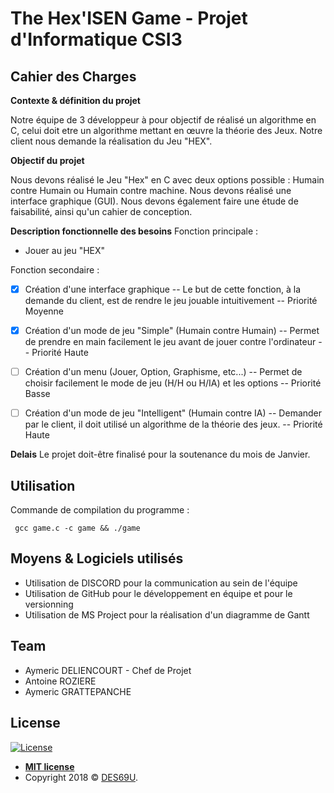 
# The Hex'ISEN Game - Projet d'Informatique CSI3

## Cahier des Charges

 **Contexte & définition du projet**
 
 Notre équipe de 3 développeur à pour objectif de réalisé un algorithme en C, celui doit etre un algorithme mettant en œuvre la théorie des Jeux. Notre client nous demande la réalisation du Jeu "HEX".

**Objectif du projet**

Nous devons réalisé le Jeu "Hex" en C avec deux options possible : Humain contre Humain ou Humain contre machine. Nous devons réalisé une interface graphique (GUI).
Nous devons également faire une étude de faisabilité, ainsi qu'un cahier de conception.

**Description fonctionnelle des besoins**
Fonction principale :
- Jouer au jeu "HEX"

Fonction secondaire :

 - [x] Création d'une interface graphique
-- Le but de cette fonction, à la demande du client, est de rendre le jeu jouable intuitivement
-- Priorité Moyenne

 - [x] Création d'un mode de jeu "Simple" (Humain contre Humain)
-- Permet de prendre en main facilement le jeu avant de jouer contre l'ordinateur
-- Priorité Haute

 - [ ] Création d'un menu (Jouer, Option, Graphisme, etc...)
-- Permet de choisir facilement le mode de jeu (H/H ou H/IA) et les options
-- Priorité Basse

 - [ ] Création d'un mode de jeu "Intelligent" (Humain contre IA)
-- Demander par le client, il doit utilisé un algorithme de la théorie des jeux.
-- Priorité Haute

**Delais**
Le projet doit-être finalisé pour la soutenance du mois de Janvier. 


## Utilisation
Commande de compilation du programme :

     gcc game.c -c game && ./game


## Moyens & Logiciels utilisés
- Utilisation de DISCORD pour la communication au sein de l'équipe
- Utilisation de GitHub pour le développement en équipe et pour le versionning
- Utilisation de MS Project pour la réalisation d'un diagramme de Gantt

## Team

- Aymeric DELIENCOURT - Chef de Projet
- Antoine ROZIERE
- Aymeric GRATTEPANCHE


## License

[![License](http://img.shields.io/:license-mit-blue.svg?style=flat-square)](http://badges.mit-license.org)

- **[MIT license](http://opensource.org/licenses/mit-license.php)**
- Copyright 2018 © <a href="http://des69u.fr" target="_blank">DES69U</a>.
